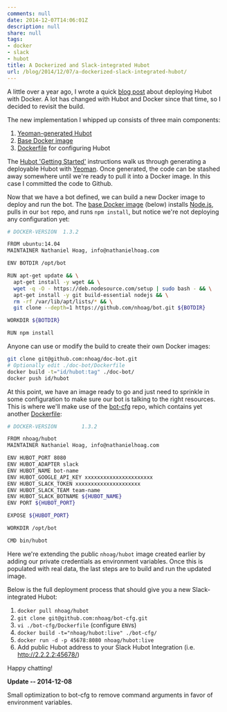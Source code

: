 ```yaml
---
comments: null
date: 2014-12-07T14:06:01Z
description: null
share: null
tags:
- docker
- slack
- hubot
title: A Dockerized and Slack-integrated Hubot
url: /blog/2014/12/07/a-dockerized-slack-integrated-hubot/
---
```


A little over a year ago, I wrote a quick [blog post](http://nathanielhoag.com/blog/2013/09/30/a-simple-docker-hosted-hubot/) about deploying Hubot with Docker. A lot has changed with Hubot and Docker since that time, so I decided to revisit the build.

The new implementation I whipped up consists of three main components:

1. [Yeoman-generated Hubot](https://github.com/nhoag/bot)
2. [Base Docker image](https://registry.hub.docker.com/u/nhoag/hubot/)
3. [Dockerfile](https://github.com/nhoag/bot-cfg) for configuring Hubot

The [Hubot 'Getting Started'](https://github.com/github/hubot/blob/7562e245eb5fe229fc861bfe870c6117ae36093f/docs/README.md) instructions walk us through generating a deployable Hubot with [Yeoman](http://yeoman.io/). Once generated, the code can be stashed away somewhere until we're ready to pull it into a Docker image. In this case I committed the code to Github.

Now that we have a bot defined, we can build a new Docker image to deploy and run the bot. The [base Docker image](https://github.com/nhoag/doc-bot/blob/277de8a21677fd167d808547eeae040c4d7ee1bc/Dockerfile) (below) installs [Node.js](http://nodejs.org/), pulls in our `bot` repo, and runs `npm install`, but notice we're not deploying any configuration yet:

```bash
# DOCKER-VERSION  1.3.2

FROM ubuntu:14.04
MAINTAINER Nathaniel Hoag, info@nathanielhoag.com

ENV BOTDIR /opt/bot

RUN apt-get update && \
  apt-get install -y wget && \
  wget -q -O - https://deb.nodesource.com/setup | sudo bash - && \
  apt-get install -y git build-essential nodejs && \
  rm -rf /var/lib/apt/lists/* && \
  git clone --depth=1 https://github.com/nhoag/bot.git ${BOTDIR}

WORKDIR ${BOTDIR}

RUN npm install
```

Anyone can use or modify the build to create their own Docker images:

```bash
git clone git@github.com:nhoag/doc-bot.git
# Optionally edit ./doc-bot/Dockerfile
docker build -t="id/hubot:tag" ./doc-bot/
docker push id/hubot
```

At this point, we have an image ready to go and just need to sprinkle in some configuration to make sure our bot is talking to the right resources. This is where we'll make use of the [bot-cfg](https://github.com/nhoag/bot-cfg) repo, which contains yet another [Dockerfile](https://github.com/nhoag/bot-cfg/blob/713820474f584587516d503fcb331de773a96c18/Dockerfile):

```bash
# DOCKER-VERSION        1.3.2

FROM nhoag/hubot
MAINTAINER Nathaniel Hoag, info@nathanielhoag.com

ENV HUBOT_PORT 8080
ENV HUBOT_ADAPTER slack
ENV HUBOT_NAME bot-name
ENV HUBOT_GOOGLE_API_KEY xxxxxxxxxxxxxxxxxxxxxx
ENV HUBOT_SLACK_TOKEN xxxxxxxxxxxxxxxxxxxxx
ENV HUBOT_SLACK_TEAM team-name
ENV HUBOT_SLACK_BOTNAME ${HUBOT_NAME}
ENV PORT ${HUBOT_PORT}

EXPOSE ${HUBOT_PORT}

WORKDIR /opt/bot

CMD bin/hubot
```

Here we're extending the public `nhoag/hubot` image created earlier by adding our private credentials as environment variables. Once this is populated with real data, the last steps are to build and run the updated image.

Below is the full deployment process that should give you a new Slack-integrated Hubot:

1. `docker pull nhoag/hubot`
2. `git clone git@github.com:nhoag/bot-cfg.git`
3. `vi ./bot-cfg/Dockerfile` (configure `ENV`s)
4. `docker build -t="nhoag/hubot:live" ./bot-cfg/`
5. `docker run -d -p 45678:8080 nhoag/hubot:live`
6. Add public Hubot address to your Slack Hubot Integration (i.e. http://2.2.2.2:45678/)

Happy chatting!

**Update -- 2014-12-08**

Small optimization to bot-cfg to remove command arguments in favor of environment variables.
